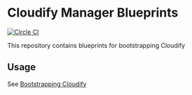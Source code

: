# Cloudify Manager Blueprints

[![Circle CI](https://circleci.com/gh/cloudify-cosmo/cloudify-manager-blueprints/tree/master.svg?style=shield)](https://circleci.com/gh/cloudify-cosmo/cloudify-manager-blueprints/tree/master)

This repository contains blueprints for bootstrapping Cloudify

## Usage

See [Bootstrapping Cloudify](http://docs.getcloudify.org/latest/manager/bootstrapping/)
